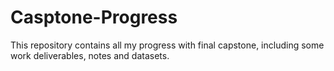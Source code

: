 # Casptone-Progress
This repository contains all my progress with final capstone, including some work deliverables, notes and datasets. 
